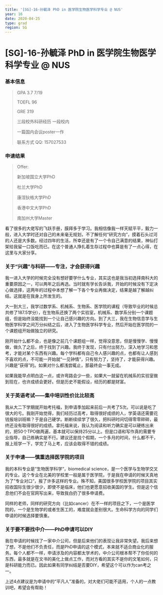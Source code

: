 ```yaml
---
title: '[SG]-16-孙毓泽 PhD in 医学院生物医学科学专业 @ NUS'
year: 16
date: 2020-04-25
type: grad
region: SG
---
```


# [SG]-16-孙毓泽 PhD in 医学院生物医学科学专业 @ NUS

### 基本信息

> GPA 3.7  7/19
>
> TOEFL 96
>
> GRE 319
>
> 三段校外科研经历 一段校内
>
> 一篇国内会议poster一作
>
> 联系方式 QQ: 157027533

### 申请结果

> Offer:
>
> 新加坡国立大学PhD
>
> 杜兰大学PhD
>
> 康涅狄格大学PhD
>
> 香港中文大学PhD
>
> 南加州大学Master

看了很多的大佬写的飞跃手册，膜拜多于学习。我相信像我一样天赋平平，毅力一般，进入大学时还对自己的未来毫无规划，不了解任何“研究方向”，摸着石头过河的人还是大多数。经过四年的生活，所幸还是有了一个令自己满意的结果，神仙打架给我留一口饭吃而已。在这个普通人挣扎着生存过程中也算是有了一点心得，在这里与大家分享。

 

### 关于“兴趣”与科研——专注，才会获得兴趣

我一进入大学的时候完全没有想好要学什么专业，其实这也是我当初选择南科大的重要原因之一，可以两年之后再选。当时就有学长告诉我，开始的时候没有下定决心做选择，这两年的过程中本想了解一下各个专业再做决定，结果是越了解越纠结。这就是在我身上所发生的。 

大一到大三，我学过数学系、机械系、生物系、医学院的课程（导致毕业的时候总共修了187.5学分），在生物系还换了两个实验室，机械系、数学系分别一个课题组，但是始终没能找到一个让自己感兴趣的方向。到了大三，我在生物信息学与生物医学科学之间万分纠结之后，进入了生物医学科学专业，然后开始在医学院的一个课题组开始做独立的研究。 

刚开始什么都不会，也是像之前几个课题组一样，觉得没意思，但是慢慢学、慢慢做，做久了之后，终于找到了兴趣。我终于发现，只有付出努力，深入地学习和思考，才能对某个东西有兴趣。每个学科都有自己令人感兴趣的点，也都有让人感到不喜欢的点，不可能一开始就“一见钟情”，只有努力了，坚持了，才能获得兴趣。兴趣是“获得”的。如果对什么都浅尝辄止，那最终会一事无成。 

如果我能早点明白这一点，或许弯路会少一些，如果大一就留在机械系的实验室做到现在，也许成绩会更好。但是历史不能假设，经历的都是财富。 

### 关于英语考试——集中培训性价比比较高

我从大二下学期就开始考托福，到申请季加起来前后一共考了5次。可以说是吃了很大的亏。我刚开始觉得，我们经历过高考，取得很好成绩的人，学英语还需要花钱报培训班嘛？于是自己硬学。断断续续学了很久，把科研时间切得零零碎碎，最终还没有取得很好的成绩。拿托福来说，我认为阅读和听力确实是可以硬练出来的，把50个TPO做两遍，基本就可以保持25分以上。但是口语和写作真的需要专业指导，自己练确实是不行。建议还是找个假期，一个多月的时间，什么都不干，报上班学一下，学完了马上考，应该会取得不错的成绩。

### 关于申请——慎重选择医学院的项目

我的本科专业是“生物医学科学“，biomedical science，是一个医学与生物学交叉的专业。这个专业在北美的学校里一般是属于医学院，于是我在申请的时候天真地为了”专业对口“，报了许多这样的专业。殊不知，美国很多学校医学院的项目其实招收国际生很少很少，即使不是临床，他们也更愿意招收美国的学生。但是这个信息他们不会在官网写出来，导致我白扔了很多申请费。

同样的老师，同样的研究方向（比如cancer）在不一样的项目之下，一个是医学院的，一个是生物学的或者生医工的，难度就会差别很大。生命科学方向的同学们申请的时候选择要慎重。

### 关于要不要找中介——PhD申请可以DIY

我在申请的时候找了一家中介公司，但是后来他们的表现让我非常失望。我后来想了想，不是他们不负责任，而是PhD申请的这个模式，本来就不适合商业化的服务。每个人都不一样，申请涉及的内容都太学术的，中介公司根本帮不了你任何的东西，最多就是在文书的美化上做点工作，而对方看的其实不是你的文笔如何，只是科研能力而已。因此如果有同学纠结是否要DIY，希望这个可以作为can考之一。



上述4点建议是为申请中的“平凡人”准备的，对大佬们可能不适用，个人的一点教训吧，希望会有帮助！

 